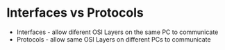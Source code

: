 #                  Interfaces vs Protocols

- Interfaces - allow diferent OSI Layers on the same PC to communicate
- Protocols  - allow same OSI Layers on different PCs to communicate
